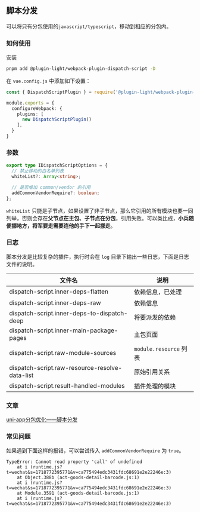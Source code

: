## 脚本分发

可以将只有分包使用的`javascript/typescript`，移动到相应的分包内。

### 如何使用

安装

```bash
pnpm add @plugin-light/webpack-plugin-dispatch-script -D
```

在 `vue.config.js` 中添加如下设置：

```ts
const { DispatchScriptPlugin } = require('@plugin-light/webpack-plugin-dispatch-script');

module.exports = {
  configureWebpack: {
    plugins: [
      new DispatchScriptPlugin()
    ],
  }
}
```

### 参数

```ts
export type IDispatchScriptOptions = {
  // 禁止移动的白名单列表
  whiteList?: Array<string>;

  // 是否增加 common/vendor 的引用
  addCommonVendorRequire?: boolean;
};
```

`whiteList` 只能是子节点，如果设置了非子节点，那么它引用的所有模块也要一同列举，否则会存在**父节点在主包、子节点在分包**，引用失败。可以类比成，**小兵随便挪地方，将军要走需要连他的手下一起挪走**。

### 日志

脚本分发是比较复杂的插件，执行时会在 `log` 目录下输出一些日志，下面是日志文件的说明。

| 文件名                                         | 说明                   |
| ---------------------------------------------- | ---------------------- |
| dispatch-script.inner-deps-flatten             | 依赖信息，已处理       |
| dispatch-script.inner-deps-raw                 | 依赖信息               |
| dispatch-script.inner-deps-to-dispatch-deep    | 将要派发的依赖         |
| dispatch-script.inner-main-package-pages       | 主包页面               |
| dispatch-script.raw-module-sources             | `module.resource` 列表 |
| dispatch-script.raw-resource-resolve-data-list | 原始引用关系           |
| dispatch-script.result-handled-modules         | 插件处理的模块         |

### 文章

[uni-app分包优化——脚本分发](https://juejin.cn/post/7134873335301128229)

### 常见问题

如果遇到下面这样的报错，可以尝试传入 `addCommonVendorRequire` 为 `true`。

```
TypeError: Cannot read property 'call' of undefined
    at i (runtime.js?t=wechat&s=1718772395771&v=ca775494edc3431fdc68691e2e22246e:3)
    at Object.388b (act-goods-detail-barcode.js:1)
    at i (runtime.js?t=wechat&s=1718772395771&v=ca775494edc3431fdc68691e2e22246e:3)
    at Module.3591 (act-goods-detail-barcode.js:1)
    at i (runtime.js?t=wechat&s=1718772395771&v=ca775494edc3431fdc68691e2e22246e:3)
```

